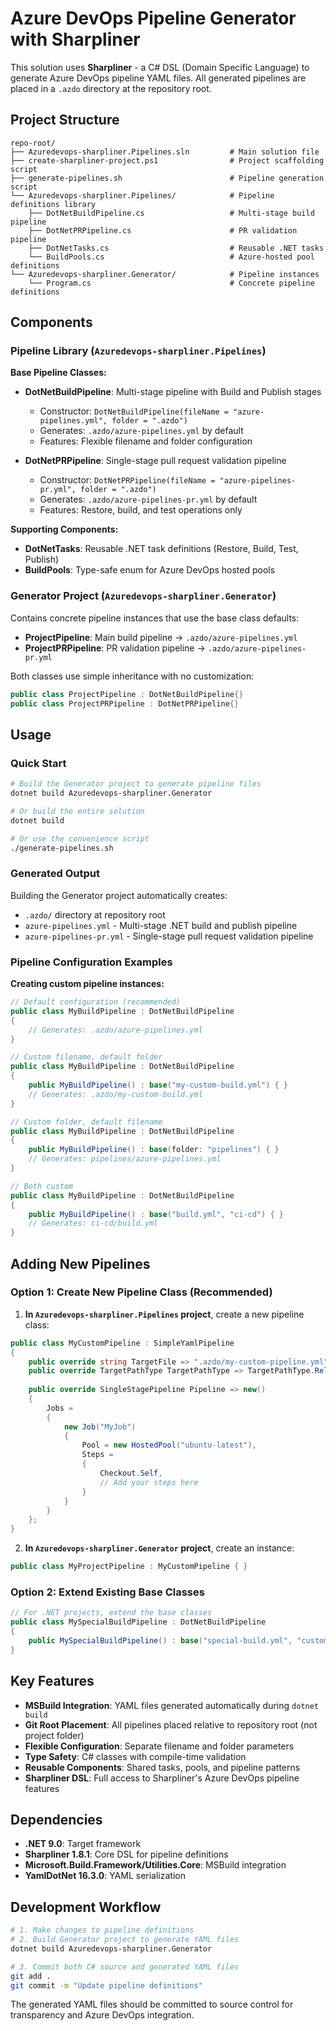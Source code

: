 # Azure DevOps Pipeline Generator with Sharpliner

This solution uses **Sharpliner** - a C# DSL (Domain Specific Language) to generate Azure DevOps pipeline YAML files. All generated pipelines are placed in a `.azdo` directory at the repository root.

## Project Structure

```
repo-root/
├── Azuredevops-sharpliner.Pipelines.sln         # Main solution file
├── create-sharpliner-project.ps1                # Project scaffolding script
├── generate-pipelines.sh                        # Pipeline generation script
└── Azuredevops-sharpliner.Pipelines/            # Pipeline definitions library
    ├── DotNetBuildPipeline.cs                   # Multi-stage build pipeline
    ├── DotNetPRPipeline.cs                      # PR validation pipeline
    ├── DotNetTasks.cs                           # Reusable .NET tasks
    └── BuildPools.cs                            # Azure-hosted pool definitions
└── Azuredevops-sharpliner.Generator/            # Pipeline instances
    └── Program.cs                               # Concrete pipeline definitions
```

## Components

### Pipeline Library (`Azuredevops-sharpliner.Pipelines`)

**Base Pipeline Classes:**
- **DotNetBuildPipeline**: Multi-stage pipeline with Build and Publish stages
  - Constructor: `DotNetBuildPipeline(fileName = "azure-pipelines.yml", folder = ".azdo")`
  - Generates: `.azdo/azure-pipelines.yml` by default
  - Features: Flexible filename and folder configuration
  
- **DotNetPRPipeline**: Single-stage pull request validation pipeline
  - Constructor: `DotNetPRPipeline(fileName = "azure-pipelines-pr.yml", folder = ".azdo")`
  - Generates: `.azdo/azure-pipelines-pr.yml` by default
  - Features: Restore, build, and test operations only

**Supporting Components:**
- **DotNetTasks**: Reusable .NET task definitions (Restore, Build, Test, Publish)
- **BuildPools**: Type-safe enum for Azure DevOps hosted pools

### Generator Project (`Azuredevops-sharpliner.Generator`)

Contains concrete pipeline instances that use the base class defaults:
- **ProjectPipeline**: Main build pipeline → `.azdo/azure-pipelines.yml`
- **ProjectPRPipeline**: PR validation pipeline → `.azdo/azure-pipelines-pr.yml`

Both classes use simple inheritance with no customization:
```csharp
public class ProjectPipeline : DotNetBuildPipeline{}
public class ProjectPRPipeline : DotNetPRPipeline{}
```

## Usage

### Quick Start

```bash
# Build the Generator project to generate pipeline files
dotnet build Azuredevops-sharpliner.Generator

# Or build the entire solution
dotnet build

# Or use the convenience script
./generate-pipelines.sh
```

### Generated Output

Building the Generator project automatically creates:
- `.azdo/` directory at repository root
- `azure-pipelines.yml` - Multi-stage .NET build and publish pipeline
- `azure-pipelines-pr.yml` - Single-stage pull request validation pipeline

### Pipeline Configuration Examples

**Creating custom pipeline instances:**

```csharp
// Default configuration (recommended)
public class MyBuildPipeline : DotNetBuildPipeline 
{
    // Generates: .azdo/azure-pipelines.yml
}

// Custom filename, default folder
public class MyBuildPipeline : DotNetBuildPipeline
{
    public MyBuildPipeline() : base("my-custom-build.yml") { }
    // Generates: .azdo/my-custom-build.yml
}

// Custom folder, default filename
public class MyBuildPipeline : DotNetBuildPipeline
{
    public MyBuildPipeline() : base(folder: "pipelines") { }
    // Generates: pipelines/azure-pipelines.yml
}

// Both custom
public class MyBuildPipeline : DotNetBuildPipeline
{
    public MyBuildPipeline() : base("build.yml", "ci-cd") { }
    // Generates: ci-cd/build.yml
}
```

## Adding New Pipelines

### Option 1: Create New Pipeline Class (Recommended)

1. **In `Azuredevops-sharpliner.Pipelines` project**, create a new pipeline class:

```csharp
public class MyCustomPipeline : SimpleYamlPipeline
{
    public override string TargetFile => ".azdo/my-custom-pipeline.yml";
    public override TargetPathType TargetPathType => TargetPathType.RelativeToGitRoot;
    
    public override SingleStagePipeline Pipeline => new()
    {
        Jobs = 
        {
            new Job("MyJob")
            {
                Pool = new HostedPool("ubuntu-latest"),
                Steps = 
                {
                    Checkout.Self,
                    // Add your steps here
                }
            }
        }
    };
}
```

2. **In `Azuredevops-sharpliner.Generator` project**, create an instance:

```csharp
public class MyProjectPipeline : MyCustomPipeline { }
```

### Option 2: Extend Existing Base Classes

```csharp
// For .NET projects, extend the base classes
public class MySpecialBuildPipeline : DotNetBuildPipeline
{
    public MySpecialBuildPipeline() : base("special-build.yml", "custom-folder") { }
}
```

## Key Features

- **MSBuild Integration**: YAML files generated automatically during `dotnet build`
- **Git Root Placement**: All pipelines placed relative to repository root (not project folder)
- **Flexible Configuration**: Separate filename and folder parameters
- **Type Safety**: C# classes with compile-time validation
- **Reusable Components**: Shared tasks, pools, and pipeline patterns
- **Sharpliner DSL**: Full access to Sharpliner's Azure DevOps pipeline features

## Dependencies

- **.NET 9.0**: Target framework
- **Sharpliner 1.8.1**: Core DSL for pipeline definitions
- **Microsoft.Build.Framework/Utilities.Core**: MSBuild integration
- **YamlDotNet 16.3.0**: YAML serialization

## Development Workflow

```bash
# 1. Make changes to pipeline definitions
# 2. Build Generator project to generate YAML files
dotnet build Azuredevops-sharpliner.Generator

# 3. Commit both C# source and generated YAML files
git add .
git commit -m "Update pipeline definitions"
```

The generated YAML files should be committed to source control for transparency and Azure DevOps integration.
